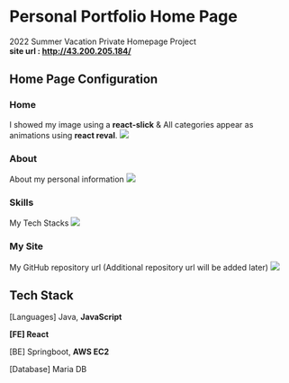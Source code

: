 # Personal Portfolio Home Page
2022 Summer Vacation Private Homepage Project <br/>
**site url : http://43.200.205.184/** 

## Home Page Configuration

### Home
I showed my image using a **react-slick** & All categories appear as animations using **react reval**.
<img src="https://user-images.githubusercontent.com/97934158/185891231-7bec49e6-a132-4596-84a5-43f26e6f7783.png">

### About
About my personal information
<img src="https://user-images.githubusercontent.com/97934158/185892971-2520b2a4-4e21-4a66-bad9-9695571dec23.png">

### Skills
My Tech Stacks
<img src="https://user-images.githubusercontent.com/97934158/185894446-a89d4387-ded0-47d7-9f9a-ed4eaeffab5a.png">


### My Site
My GitHub repository url (Additional repository url will be added later)
<img src="https://user-images.githubusercontent.com/97934158/185895562-c73bfe49-57ab-4a79-8647-b7172f0e3074.png">


## Tech Stack

[Languages] Java, **JavaScript**

**[FE] React**

[BE] Springboot, **AWS EC2**

[Database] Maria DB
